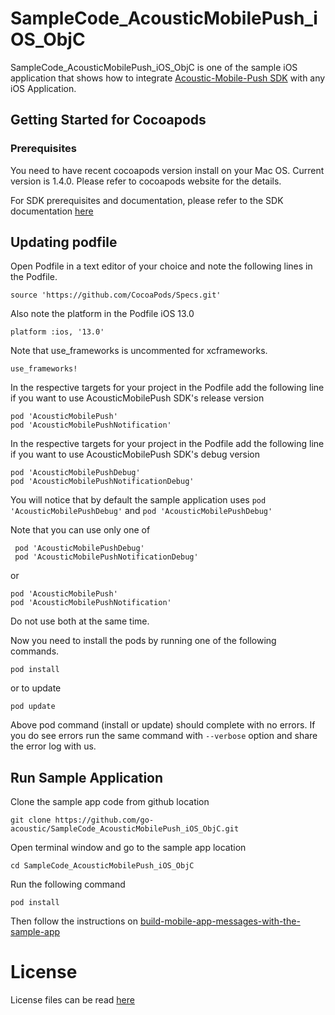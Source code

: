 # SampleCode_AcousticMobilePush_iOS_ObjC

SampleCode_AcousticMobilePush_iOS_ObjC is one of the sample iOS application that shows how to integrate [Acoustic-Mobile-Push SDK](https://github.com/go-acoustic/Acoustic-Mobile-Push-iOS) with any iOS Application.


## Getting Started for Cocoapods

### Prerequisites

You need to have recent cocoapods version install on your Mac OS. Current version is 1.4.0. Please refer to cocoapods website for the details.

For SDK prerequisites and documentation, please refer to the SDK documentation [here](https://developer.goacoustic.com/acoustic-campaign/docs/add-the-ios-sdk-to-your-app)

## Updating podfile

Open Podfile in a text editor of your choice and note the following lines in the Podfile.
```
source 'https://github.com/CocoaPods/Specs.git'
```

Also note the platform in the Podfile iOS 13.0
```
platform :ios, '13.0'
```

Note that use_frameworks is uncommented for xcframeworks.
```
use_frameworks!
```

In the respective targets for your project in the Podfile add the following line if you want to use AcousticMobilePush SDK's release version
```
pod 'AcousticMobilePush'
pod 'AcousticMobilePushNotification'
```

In the respective targets for your project in the Podfile add the following line if you want to use AcousticMobilePush SDK's debug version
```
pod 'AcousticMobilePushDebug'
pod 'AcousticMobilePushNotificationDebug'
```

You will notice that by default the sample application uses `pod 'AcousticMobilePushDebug'` and `pod 'AcousticMobilePushDebug'`

Note that you can use only one of 
```
 pod 'AcousticMobilePushDebug'
 pod 'AcousticMobilePushNotificationDebug'
 ```
 
 or 
 ```
 pod 'AcousticMobilePush'
 pod 'AcousticMobilePushNotification'
 ```
 
Do not use both at the same time.

Now you need to install the pods by running one of the following commands.
```
pod install
```

or to update
```
pod update
```

Above pod command (install or update) should complete with no errors. If you do see errors run the same command with `--verbose` option and share the error log with us.

## Run Sample Application

Clone the sample app code from github location

```
git clone https://github.com/go-acoustic/SampleCode_AcousticMobilePush_iOS_ObjC.git
```

Open terminal window and go to the sample app location
```
cd SampleCode_AcousticMobilePush_iOS_ObjC
```

Run the following command
```
pod install
```

Then follow the instructions on [build-mobile-app-messages-with-the-sample-app](https://developer.goacoustic.com/acoustic-campaign/docs/build-mobile-app-messages-with-the-sample-app)

# License

License files can be read [here](https://github.com/go-acoustic/Acoustic-Mobile-Push-iOS/blob/master/license/license.txt)

